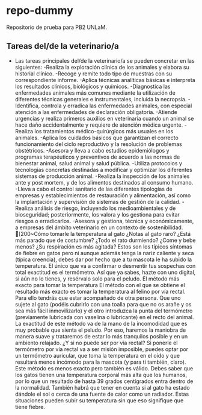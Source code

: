 # repo-dummy
Repositorio de prueba para PB2 UNLaM.

## Tareas del/de la veterinario/a

* Las tareas principales del/de la veterinario/a se pueden concretar en las siguientes:
-Realiza la exploración clínica de los animales y elabora su historial clínico.
-Recoge y remite todo tipo de muestras con su correspondiente informe.
-Aplica técnicas analíticas básicas e interpreta los resultados clínicos, biológicos y químicos.
-Diagnostica las enfermedades animales más comunes mediante la utilización de diferentes técnicas generales e instrumentales, incluida la necropsia.
-Identifica, controla y erradica las enfermedades animales, con especial atención a las enfermedades de declaración obligatoria.
-Atiende urgencias y realiza primeros auxilios en veterinaria cuando un animal se hace daño accidentalmente y requiere de atención médica urgente.
-Realiza los tratamientos médico-quirúrgicos más usuales en los animales.
-Aplica los cuidados básicos que garantizan el correcto funcionamiento del ciclo reproductivo y la resolución de problemas obstétricos.
-Asesora y lleva a cabo estudios epidemiólogos y programas terapéuticos y preventivos de acuerdo a las normas de bienestar animal, salud animal y salud pública.
-Utiliza protocolos y tecnologías concretas destinadas a modificar y optimizar los diferentes sistemas de producción animal.
-Realiza la inspección de los animales ante y post mortem, y de los alimentos destinados al consumo humano.
-Lleva a cabo el control sanitario de las diferentes tipologías de empresas y establecimientos de restauración y alimentación, así como la implantación y supervisión de sistemas de gestión de la calidad.
-Realiza análisis de riesgo, incluyendo los medioambientales y de bioseguridad; posteriormente, los valora y los gestiona para evitar riesgos o erradicarlos.
-Asesora y gestiona, técnica y económicamente, a empresas del ámbito veterinario en un contexto de sostenibilidad.
[200~Cómo tomarle la temperatura al gato
¿Notas al gato raro? ¿Está más parado que de costumbre? ¿Todo el rato durmiendo? ¿Come y bebe menos? ¿Su respiración es más agitada? Estos son los típicos síntomas de fiebre en gatos pero ni aunque además tenga la nariz caliente y seca (típica creencia), debes dar por hecho que a tu mascota le ha subido la temperatura. El único que va a confirmar o desmentir tus sospechas con total exactitud es el termómetro. Así que ya sabes, hazte con uno digital, si aún no lo tienes, y resérvalo solo para el peludo.
El método más exacto para tomar la temperatura
El método con el que se obtiene el resultado más exacto es tomar la temperatura al felino por vía rectal. Para ello tendrás que estar acompañado de otra persona. Que uno sujete al gato (podéis cubrirlo con una toalla para que no os arañe y os sea más fácil inmovilizarlo) y el otro introduzca la punta del termómetro (previamente lubricada con vaselina o lubricante) en el recto del animal. La exactitud de este método va de la mano de la incomodidad que es muy probable que sienta el peludo. Por eso, haremos la maniobra de manera suave y trataremos de estar lo más tranquilos posible y en un ambiento relajado.
¿Y si no puede ser por vía rectal?
Si ponerle el termómetro por vía rectal va a ser misión imposible, puedes optar por un termómetro auricular, que toma la temperatura en el oído y que resultará menos incómodo para la mascota (y para ti también, claro). Este método es menos exacto pero también es válido.
Debes saber que los gatos tienen una temperatura corporal más alta que los humanos, por lo que un resultado de hasta 39 grados centígrados entra dentro de la normalidad. También habrá que tener en cuenta si al gato ha estado dándole el sol o cerca de una fuente de calor como un radiador. Estas situaciones pueden subir su temperatura sin que eso signifique que tiene fiebre.

